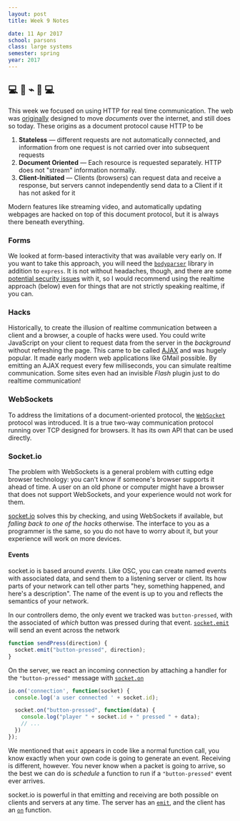 ```yaml
---
layout: post
title: Week 9 Notes

date: 11 Apr 2017
school: parsons
class: large systems
semester: spring
year: 2017
---
```


## 💻 🔌 ⌁ 🔌 💻
This week we focused on using HTTP for real time communication. The web was [originally](https://www.w3.org/History/1989/proposal.html) designed to move *documents* over the internet, and still does so today. These origins as a document protocol cause HTTP to be

1. **Stateless** — different requests are not automatically connected, and information from one request is not carried over into subsequent requests
2. **Document Oriented** — Each resource is requested separately. HTTP does not "stream" information normally.
3. **Client-Initiated** — Clients (browsers) can request data and receive a response, but servers cannot independently send data to a Client if it has not asked for it

Modern features like streaming video, and automatically updating webpages are hacked on top of this document protocol, but it is always there beneath everything.

### Forms
We looked at form-based interactivity that was available very early on. If you want to take this approach, you will need the  [`bodyparser`](https://github.com/expressjs/body-parser) library in addition to `express`. It is not without headaches, though, and there are some [potential security issues](http://andrewkelley.me/post/do-not-use-bodyparser-with-express-js.html) with it, so I would recommend using the realtime approach (below) even for things that are not strictly speaking realtime, if you can.

### Hacks
Historically, to create the illusion of realtime communication between a client and a browser, a couple of hacks were used. You could write JavaScript on your client to request data from the server in the *background* without refreshing the page. This came to be called [AJAX](https://en.wikipedia.org/wiki/Ajax_(programming)) and was hugely popular. It made early modern web applications like GMail possible. By emitting an AJAX request every few milliseconds, you can simulate realtime communication. Some sites even had an invisible *Flash* plugin just to do realtime communication!

### WebSockets
To address the limitations of a document-oriented protocol, the [`WebSocket`](https://en.wikipedia.org/wiki/WebSocket) protocol was introduced. It is a true two-way communication protocol running over TCP designed for browsers. It has its own API that can be used directly.

### Socket.io
The problem with WebSockets is a general problem with cutting edge browser technology: you can't know if someone's browser supports it ahead of time. A user on an old phone or computer might have a browser that does not support WebSockets, and your experience would not work for them.

[socket.io](http://socket.io/) solves this by checking, and using WebSockets if available, but *falling back to one of the hacks* otherwise. The interface to you as a programmer is the same, so you do not have to worry about it, but your experience will work on more devices.

#### Events
socket.io is based around *events*. Like OSC, you can create named events with associated data, and send them to a listening server or client. Its how parts of your network can tell other parts "hey, something happened, and here's a description". The name of the event is up to you and reflects the semantics of your network.

In our controllers demo, the only event we tracked was `button-pressed`, with the associated of *which* button was pressed during that event. [`socket.emit`](https://socket.io/docs/client-api/#socket-emit-eventname-args-ack) will send an event across the network

```js
function sendPress(direction) {
  socket.emit("button-pressed", direction);
}
```

On the server, we react an incoming connection by attaching a handler for the `"button-pressed"` message with [`socket.on`](https://socket.io/docs/server-api/#socket-on-eventname-callback)

```js
io.on('connection', function(socket) {
  console.log('a user connected ' + socket.id);

  socket.on("button-pressed", function(data) {
    console.log("player " + socket.id + " pressed " + data);
    // ...
  })
});
```

We mentioned that `emit` appears in code like a normal function call, you know exactly when your own code is going to generate an event. Receiving is different, however. You never know when a packet is going to arrive, so the best we can do is *schedule* a function to run if a `"button-pressed"` event ever arrives.

socket.io is powerful in that emitting and receiving are both possible on clients and servers at any time. The server has an [`emit`](https://socket.io/docs/server-api/#socket-emit-eventname-args-ack), and the client has an [`on`](https://socket.io/docs/client-api/#socket-on-eventname-callback) function.
